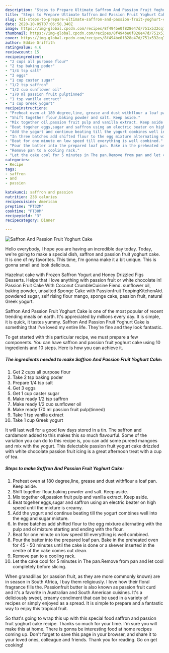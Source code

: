 ```yaml
---
description: "Steps to Prepare Ultimate Saffron And Passion Fruit Yoghurt Cake"
title: "Steps to Prepare Ultimate Saffron And Passion Fruit Yoghurt Cake"
slug: 431-steps-to-prepare-ultimate-saffron-and-passion-fruit-yoghurt-cake
date: 2020-10-09T07:06:58.340Z
image: https://img-global.cpcdn.com/recipes/8f494be0f828e47d/751x532cq70/saffron-and-passion-fruit-yoghurt-cake-recipe-main-photo.jpg
thumbnail: https://img-global.cpcdn.com/recipes/8f494be0f828e47d/751x532cq70/saffron-and-passion-fruit-yoghurt-cake-recipe-main-photo.jpg
cover: https://img-global.cpcdn.com/recipes/8f494be0f828e47d/751x532cq70/saffron-and-passion-fruit-yoghurt-cake-recipe-main-photo.jpg
author: Eddie Griffith
ratingvalue: 4.6
reviewcount: 15
recipeingredient:
- "2 cups all purpose flour"
- "2 tsp baking poder"
- "1/4 tsp salt"
- "3 eggs"
- "1 cup caster sugar"
- "1/2 tsp saffron"
- "1/2 cuo sunflower oil"
- "170 ml passion fruit pulptinned"
- "1 tsp vanilla extract"
- "1 cup Greek yogurt"
recipeinstructions:
- "Preheat oven at 180 degree,line, grease and dust withflour a loaf pan. Keep aside."
- "Shift together flour,baking powder and salt. Keep aside."
- "Mix together oil,passion fruit pulp and vanilla extract. Keep aside."
- "Beat togeher eggs,sugar and saffron using an electric beater on high speed until the mixture is creamy."
- "Add the yogurt and continue beating till the yogurt combines well into the egg and sugar mixture."
- "In three batches add shifted flour to the egg mixture alternating with the pulp and ol mixture starting and ending with the flour."
- "Beat for one minute on low speed till everything is well combined."
- "Pour the batter into the prepared loaf pan. Bake in the preheated oven for 45 - 50 minutes until the cake is done or a skewer inserted in the centre of the cake comes out clean."
- "Remove pan to a cooling rack."
- "Let the cake cool for 5 minutes in The pan.Remove from pan and let cool completely before slicing."
categories:
- Recipe
tags:
- saffron
- and
- passion

katakunci: saffron and passion 
nutrition: 238 calories
recipecuisine: American
preptime: "PT32M"
cooktime: "PT30M"
recipeyield: "3"
recipecategory: Dinner

---
```



![Saffron And Passion Fruit Yoghurt Cake](https://img-global.cpcdn.com/recipes/8f494be0f828e47d/751x532cq70/saffron-and-passion-fruit-yoghurt-cake-recipe-main-photo.jpg)

Hello everybody, I hope you are having an incredible day today. Today, we're going to make a special dish, saffron and passion fruit yoghurt cake. It is one of my favorites. This time, I'm gonna make it a bit unique. This is gonna smell and look delicious.

Hazelnut cake with Frozen Saffron Yogurt and Honey Drizzled Figs Desserts. Helps that I love anything with passion fruit or white chocolate in! Passion Fruit Cake With Coconut CrumbleCuisine Fiend. sunflower oil, baking powder, unsalted Sponge Cake with Passionfruit ToppingKitchenAid. powdered sugar, self rising flour mango, sponge cake, passion fruit, natural Greek yogurt.

Saffron And Passion Fruit Yoghurt Cake is one of the most popular of recent trending meals on earth. It's appreciated by millions every day. It is simple, it is quick, it tastes yummy. Saffron And Passion Fruit Yoghurt Cake is something that I've loved my entire life. They're fine and they look fantastic.


To get started with this particular recipe, we must prepare a few components. You can have saffron and passion fruit yoghurt cake using 10 ingredients and 10 steps. Here is how you can achieve it.

<!--inarticleads1-->

##### The ingredients needed to make Saffron And Passion Fruit Yoghurt Cake:

1. Get 2 cups all purpose flour
1. Take 2 tsp baking poder
1. Prepare 1/4 tsp salt
1. Get 3 eggs
1. Get 1 cup caster sugar
1. Make ready 1/2 tsp saffron
1. Make ready 1/2 cuo sunflower oil
1. Make ready 170 ml passion fruit pulp(tinned)
1. Take 1 tsp vanilla extract
1. Take 1 cup Greek yogurt


It will last well for a good few days stored in a tin. The saffron and cardamom added to this makes this so much flavourful. Some of the variation you can do to this recipe is, you can add some pureed mangoes and mix with the yogurt. This delectable passion fruit yogurt cake drizzled with white chocolate passion fruit icing is a great afternoon treat with a cup of tea. 

<!--inarticleads2-->

##### Steps to make Saffron And Passion Fruit Yoghurt Cake:

1. Preheat oven at 180 degree,line, grease and dust withflour a loaf pan. Keep aside.
1. Shift together flour,baking powder and salt. Keep aside.
1. Mix together oil,passion fruit pulp and vanilla extract. Keep aside.
1. Beat togeher eggs,sugar and saffron using an electric beater on high speed until the mixture is creamy.
1. Add the yogurt and continue beating till the yogurt combines well into the egg and sugar mixture.
1. In three batches add shifted flour to the egg mixture alternating with the pulp and ol mixture starting and ending with the flour.
1. Beat for one minute on low speed till everything is well combined.
1. Pour the batter into the prepared loaf pan. Bake in the preheated oven for 45 - 50 minutes until the cake is done or a skewer inserted in the centre of the cake comes out clean.
1. Remove pan to a cooling rack.
1. Let the cake cool for 5 minutes in The pan.Remove from pan and let cool completely before slicing.


When granadillas (or passion fruit, as they are more commonly known) are in season in South Africa, I buy them religiously. I love how their floral fragrance fills the. Passionfruit butter is also known as passion fruit curd and it&#39;s a favorite in Australian and South American cuisines. It&#39;s a deliciously sweet, creamy condiment that can be used in a variety of recipes or simply enjoyed as a spread. It is simple to prepare and a fantastic way to enjoy this tropical fruit. 

So that's going to wrap this up with this special food saffron and passion fruit yoghurt cake recipe. Thanks so much for your time. I'm sure you will make this at home. There is gonna be interesting food at home recipes coming up. Don't forget to save this page in your browser, and share it to your loved ones, colleague and friends. Thank you for reading. Go on get cooking!
